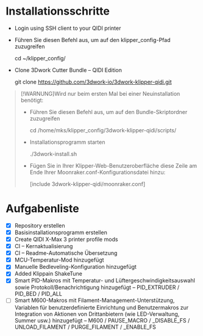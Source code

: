 # Installationsschritte

-   Login using SSH client to your QIDI printer
-   Führen Sie diesen Befehl aus, um auf den klipper_config-Pfad zuzugreifen


    cd ~/klipper_config/

-   Clone 3Dwork Cutter Bundle – QIDI Edition


    git clone https://github.com/3dwork-io/3dwork-klipper-qidi.git

> [!WARNUNG]Wird nur beim ersten Mal bei einer Neuinstallation benötigt:
>
> -   Führen Sie diesen Befehl aus, um auf den Bundle-Skriptordner zuzugreifen
>
>
>     cd /home/mks/klipper_config/3dwork-klipper-qidi/scripts/
>
> -   Installationsprogramm starten
>
>
>     ./3dwork-install.sh
>
> -   Fügen Sie in Ihrer Klipper-Web-Benutzeroberfläche diese Zeile am Ende Ihrer Moonraker.conf-Konfigurationsdatei hinzu:
>
>
>     [include 3dwork-klipper-qidi/moonraker.conf]

# Aufgabenliste

-   [x] Repository erstellen
-   [x] Basisinstallationsprogramm erstellen
-   [x] Create QIDI X-Max 3 printer profile mods
-   [x] CI – Kernaktualisierung
-   [x] CI – Readme-Automatische Übersetzung
-   [x] MCU-Temperatur-Mod hinzugefügt
-   [x] Manuelle Bedleveling-Konfiguration hinzugefügt
-   [x] Added Klippain ShakeTune
-   [x] Smart PID-Makros mit Temperatur- und Lüftergeschwindigkeitsauswahl sowie Protokoll/Benachrichtigung hinzugefügt – PID_EXTRUDER / PID_BED / PID_ALL
-   [ ] Smart M600-Makros mit Filament-Management-Unterstützung, Variablen für benutzerdefinierte Einrichtung und Benutzermakros zur Integration von Aktionen von Drittanbietern (wie LED-Verwaltung, Summer usw.) hinzugefügt – M600 / PAUSE_MACRO / \_DISABLE_FS / UNLOAD_FILAMENT / PURGE_FILAMENT / \_ENABLE_FS
